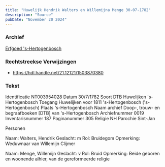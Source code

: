 ```yaml
---
title: "Huwelijk Hendrik Walters en Willemijna Menge 30-07-1782"
description: "Source"
pubDate: "November 20 2024"
---
```


### Archief
[Erfgoed 's-Hertogenbosch](https://www.erfgoedshertogenbosch.nl/)

### Rechtstreekse Verwijzingen
- https://hdl.handle.net/21.12121/1503870380

### Tekst
Identificatie NT003954028
Datum 30/7/1782
Soort DTB Huwelijken 's-Hertogenbosch
Toegang Huwelijken voor 1811 's-Hertogenbosch ('s-Hertogenbosch)
Plaats 's-Hertogenbosch
Naam archief Doop-, trouw- en begraafboeken [DTB] van 's-Hertogenbosch
Archiefnummer 0019
Inventarisnummer 187
Paginanummer 305
Religie NH
Parochie Sint-Jan

Personen  

Naam:  Walters, Hendrik
Geslacht:  m
Rol:  Bruidegom
Opmerking:  Weduwnaar van Willemijn Clijmer

Naam:  Menge, Willemijn
Geslacht:  v
Rol:  Bruid
Opmerking:  Beide geboren en woonende alhier, van de gereformeerde religie